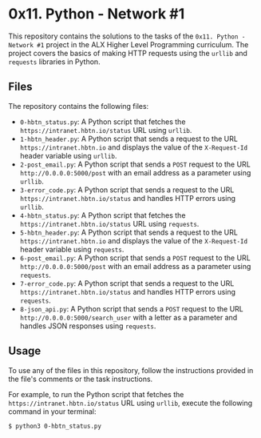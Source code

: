 # 0x11. Python - Network #1

This repository contains the solutions to the tasks of the `0x11. Python - Network #1` project in the ALX Higher Level Programming curriculum. The project covers the basics of making HTTP requests using the `urllib` and `requests` libraries in Python.

## Files

The repository contains the following files:

* `0-hbtn_status.py`: A Python script that fetches the `https://intranet.hbtn.io/status` URL using `urllib`.
* `1-hbtn_header.py`: A Python script that sends a request to the URL `https://intranet.hbtn.io` and displays the value of the `X-Request-Id` header variable using `urllib`.
* `2-post_email.py`: A Python script that sends a `POST` request to the URL `http://0.0.0.0:5000/post` with an email address as a parameter using `urllib`.
* `3-error_code.py`: A Python script that sends a request to the URL `https://intranet.hbtn.io/status` and handles HTTP errors using `urllib`.
* `4-hbtn_status.py`: A Python script that fetches the `https://intranet.hbtn.io/status` URL using `requests`.
* `5-hbtn_header.py`: A Python script that sends a request to the URL `https://intranet.hbtn.io` and displays the value of the `X-Request-Id` header variable using `requests`.
* `6-post_email.py`: A Python script that sends a `POST` request to the URL `http://0.0.0.0:5000/post` with an email address as a parameter using `requests`.
* `7-error_code.py`: A Python script that sends a request to the URL `https://intranet.hbtn.io/status` and handles HTTP errors using `requests`.
* `8-json_api.py`: A Python script that sends a `POST` request to the URL `http://0.0.0.0:5000/search_user` with a letter as a parameter and handles JSON responses using `requests`.

## Usage

To use any of the files in this repository, follow the instructions provided in the file's comments or the task instructions.

For example, to run the Python script that fetches the `https://intranet.hbtn.io/status` URL using `urllib`, execute the following command in your terminal:

```bash
$ python3 0-hbtn_status.py
```
